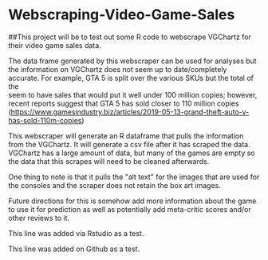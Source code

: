 # Webscraping-Video-Game-Sales

##This project will be to test out some R code to webscrape VGChartz for their video game sales data.

The data frame generated by this webscraper can be used for analyses but
the information on VGChartz does not seem up to date/completely accurate. 
For example, GTA 5 is split over the various SKUs but the total of the  
seem to have sales that would put it well under 100 million copies; however, recent reports 
suggest that GTA 5 has sold closer to 110 million copies 
(https://www.gamesindustry.biz/articles/2019-05-13-grand-theft-auto-v-has-sold-110m-copies)


This webscraper will generate an R dataframe that pulls the information from the VGChartz. 
It will generate a csv file after it has scraped the data. VGChartz has a large amount of data, 
but many of the games are empty so the data that this scrapes will need to be cleaned afterwards.

One thing to note is that it pulls the "alt text" for the images that are used for the consoles and 
the scraper does not retain the box art images.

Future directions for this is somehow add more information about the game to use it for prediction as well as
potentially add meta-critic scores and/or other reviews to it.

This line was added via Rstudio as a test.

This line was added on Github as a test.

